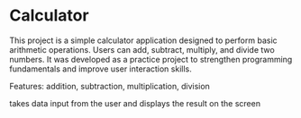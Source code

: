 # Calculator
This project is a simple calculator application designed to perform basic arithmetic operations. Users can add, subtract, multiply, and divide two numbers. It was developed as a practice project to strengthen programming fundamentals and improve user interaction skills.

Features: addition, subtraction, multiplication, division 

takes data input from the user and displays the result on the screen
